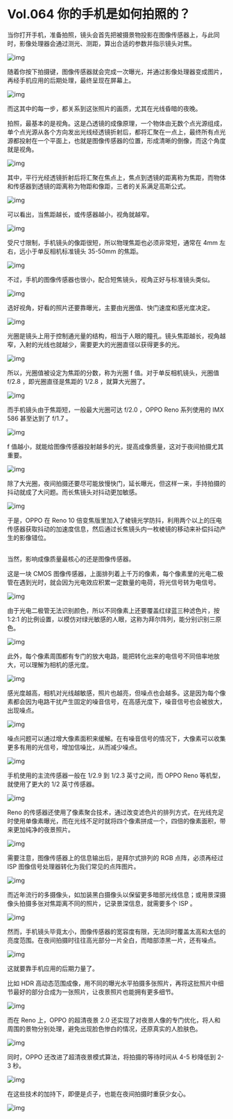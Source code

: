# Vol.064 你的手机是如何拍照的？

当你打开手机，准备拍照，镜头会首先把被摄景物投影在图像传感器上，与此同时，影像处理器会通过测光、测距，算出合适的参数并指示镜头对焦。



![img](https://mmbiz.qpic.cn/mmbiz_gif/U6yRaDu1NaYEhv6srreTIlj4PgsYHY0vCZ5DLjwRbXM9IU83RmE1NA4bCiaPp7EX35v5JcUibb2TLxmf5spexd1g/640?wx_fmt=gif&tp=webp&wxfrom=5&wx_lazy=1)



随着你按下拍摄键，图像传感器就会完成一次曝光，并通过影像处理器变成图片，再经手机应用的后期处理，最终呈现在屏幕上。



![img](https://mmbiz.qpic.cn/mmbiz_gif/U6yRaDu1NaYEhv6srreTIlj4PgsYHY0vsqqX1v5gxgWGyERjpQAicoWXrOEibT0UGhNdx7zqLrBe2ib5tam7SN8gQ/640?wx_fmt=gif&tp=webp&wxfrom=5&wx_lazy=1)



而这其中的每一步，都关系到这张照片的画质，尤其在光线昏暗的夜晚。



拍照，最基本的是视角。这是凸透镜的成像原理，一个物体由无数个点光源组成，单个点光源从各个方向发出光线经透镜折射后，都将汇聚在一点上，最终所有点光源都投射在一个平面上，也就是图像传感器的位置，形成清晰的倒像，而这个角度就是视角。



![img](https://mmbiz.qpic.cn/mmbiz_gif/U6yRaDu1NaYEhv6srreTIlj4PgsYHY0vibDEkEY972aibAa8jj1gAiczibzXBm0hgOddhicR5xFicqZkEPby3SbUTuhA/640?wx_fmt=gif&tp=webp&wxfrom=5&wx_lazy=1)



其中，平行光经透镜折射后将汇聚在焦点上，焦点到透镜的距离称为焦距，而物体和传感器到透镜的距离称为物距和像距，三者的关系满足高斯公式。



![img](https://mmbiz.qpic.cn/mmbiz_gif/U6yRaDu1NaYEhv6srreTIlj4PgsYHY0vmyYCjjLwT0rKHveXbWHVmZX9O7s0Lj9fBIdJkxDEABSuNTMheFW3BA/640?wx_fmt=gif&tp=webp&wxfrom=5&wx_lazy=1)



可以看出，当焦距越长，或传感器越小，视角就越窄。



![img](https://mmbiz.qpic.cn/mmbiz_gif/U6yRaDu1NaYEhv6srreTIlj4PgsYHY0vNSMKUJA9d3bJKWOncNoY8e9zwykdZQMCib33LGgZPvOuqW69IrWQZTQ/640?wx_fmt=gif&tp=webp&wxfrom=5&wx_lazy=1)



受尺寸限制，手机镜头的像距很短，所以物理焦距也必须非常短，通常在 4mm 左右，远小于单反相机标准镜头 35-50mm 的焦距。



![img](https://mmbiz.qpic.cn/mmbiz_gif/U6yRaDu1NaYEhv6srreTIlj4PgsYHY0viagDMgbdaHRRswWia3N16ByXskVTDWMMibagtNJibtkYc40uhxLeALDzKQ/640?wx_fmt=gif&tp=webp&wxfrom=5&wx_lazy=1)



不过，手机的图像传感器也很小，配合短焦镜头，视角正好与标准镜头类似。



![img](https://mmbiz.qpic.cn/mmbiz_gif/U6yRaDu1NaYEhv6srreTIlj4PgsYHY0vLdauIBL28DYEjOSG5MUS96ZzDRCCDe4T4Ons3OWNxqWEj5j3atfR2A/640?wx_fmt=gif&tp=webp&wxfrom=5&wx_lazy=1)



选好视角，好看的照片还要靠曝光，主要由光圈值、快门速度和感光度决定。



![img](https://mmbiz.qpic.cn/mmbiz_gif/U6yRaDu1NaYEhv6srreTIlj4PgsYHY0v4iaTeHUJFzgwO3MDmkpiawDiaWZl4ylQb62T5F366llKTf6qYicykiaZQMA/640?wx_fmt=gif&tp=webp&wxfrom=5&wx_lazy=1)



光圈是镜头上用于控制通光量的结构，相当于人眼的瞳孔。镜头焦距越长，视角越窄，入射的光线也就越少，需要更大的光圈直径以获得更多的光。



![img](https://mmbiz.qpic.cn/mmbiz_gif/U6yRaDu1NaYEhv6srreTIlj4PgsYHY0v5rPuNdBqfo9qmkkas5AQMA5MCIDPVFJccTlfVJXHjiciclNQ5V7BEic1Q/640?wx_fmt=gif&tp=webp&wxfrom=5&wx_lazy=1)



所以，光圈值被设定为焦距的分数，称为光圈 f 值。对于单反相机镜头，光圈值 f/2.8 ，即光圈直径是焦距的 1/2.8 ，就算大光圈了。



![img](https://mmbiz.qpic.cn/mmbiz_gif/U6yRaDu1NaYEhv6srreTIlj4PgsYHY0vRrRPKM88QLG1dzb74Cpm8sEoRO27yiaPicNsxBJC8A2EojmqHgcR53Tg/640?wx_fmt=gif&tp=webp&wxfrom=5&wx_lazy=1)



而手机镜头由于焦距短，一般最大光圈可达 f/2.0 ，OPPO Reno 系列使用的 IMX 586 甚至达到了 f/1.7 。



![img](https://mmbiz.qpic.cn/mmbiz_gif/U6yRaDu1NaYEhv6srreTIlj4PgsYHY0v9JrXgNwFh9h7icIpcjTfw7D5BibHWgdKYGhQu00WYQUxmZESgMV5IfiaQ/640?wx_fmt=gif&tp=webp&wxfrom=5&wx_lazy=1)



f 值越小，就能给图像传感器投射越多的光，提高成像质量，这对于夜间拍摄尤其重要。



![img](https://mmbiz.qpic.cn/mmbiz_gif/U6yRaDu1NaYEhv6srreTIlj4PgsYHY0vd5sER3ppbHcKpTnQp0DFhGJjicNkCic6qFY9I4tFFnkdt7tvWmMO0LxA/640?wx_fmt=gif&tp=webp&wxfrom=5&wx_lazy=1)



除了大光圈，夜间拍摄还要尽可能放慢快门，延长曝光，但这样一来，手持拍摄的抖动就成了大问题。而长焦镜头对抖动更加敏感。



![img](https://mmbiz.qpic.cn/mmbiz_gif/U6yRaDu1NaYEhv6srreTIlj4PgsYHY0vP9rXbJb1micq9b977yJQu8CibQDLaZ6qQiahURhBCywvjia2xFaUH9LG0A/640?wx_fmt=gif&tp=webp&wxfrom=5&wx_lazy=1)



于是，OPPO 在 Reno 10 倍变焦版里加入了棱镜光学防抖，利用两个以上的压电传感器获取抖动的加速度信息，然后通过长焦镜头内一枚棱镜的移动来补偿抖动产生的影像错位。



![img](data:image/gif;base64,iVBORw0KGgoAAAANSUhEUgAAAAEAAAABCAYAAAAfFcSJAAAADUlEQVQImWNgYGBgAAAABQABh6FO1AAAAABJRU5ErkJggg==)



当然，影响成像质量最核心的还是图像传感器。



这是一块 CMOS 图像传感器，上面排列着上千万的像素，每个像素里的光电二极管在遇到光时，就会因为光电效应积累一定数量的电荷，将光信号转为电信号。



![img](https://mmbiz.qpic.cn/mmbiz_gif/U6yRaDu1NaYEhv6srreTIlj4PgsYHY0vHicNxKFOgdjGoJUF9Sgc9nHRE5r986GOjrWNSiao2XhZRvkNUNH9c2PQ/640?wx_fmt=gif&tp=webp&wxfrom=5&wx_lazy=1)



由于光电二极管无法识别颜色，所以不同像素上还要覆盖红绿蓝三种滤色片，按 1:2:1 的比例设置，以模仿对绿光敏感的人眼，这称为拜尔阵列，能分别识别三原色。



![img](https://mmbiz.qpic.cn/mmbiz_gif/U6yRaDu1NaYEhv6srreTIlj4PgsYHY0vyAVTEeDvuqpwStqn4M0MkicvzWmLQicd9R2hmEicsZ8s7jxgKnUuWhQeA/640?wx_fmt=gif&tp=webp&wxfrom=5&wx_lazy=1)



此外，每个像素周围都有专门的放大电路，能把转化出来的电信号不同倍率地放大，可以理解为相机的感光度。



![img](https://mmbiz.qpic.cn/mmbiz_gif/U6yRaDu1NaYEhv6srreTIlj4PgsYHY0vZVySHkbV1uN2icZvnCbAwyV9iaMDI948Ylia9Tuoh4DDxw7W3CrmiaOMNA/640?wx_fmt=gif&tp=webp&wxfrom=5&wx_lazy=1)



感光度越高，相机对光线越敏感，照片也越亮，但噪点也会越多。这是因为每个像素都会因为电路干扰产生固定的噪音信号，在高感光度下，噪音信号也会被放大，出现噪点。



![img](https://mmbiz.qpic.cn/mmbiz_gif/U6yRaDu1NaYEhv6srreTIlj4PgsYHY0vlZXGQq6hekZibVeO0Bv6672F29kxZdFas7ETTxJGZLPDGr1Tg9uEzcg/640?wx_fmt=gif&tp=webp&wxfrom=5&wx_lazy=1)



噪点问题可以通过增大像素面积来缓解。在有噪音信号的情况下，大像素可以收集更多有用的光信号，增加信噪比，从而减少噪点。



![img](https://mmbiz.qpic.cn/mmbiz_gif/U6yRaDu1NaYEhv6srreTIlj4PgsYHY0vn2da0vKbTjfLCFgh3ZAuE50UquQeXuhQiaEdkanPo05QpZgGSeMYEDw/640?wx_fmt=gif&tp=webp&wxfrom=5&wx_lazy=1)



手机使用的主流传感器一般在 1/2.9 到 1/2.3 英寸之间，而 OPPO Reno 等机型，就使用了更大的 1/2 英寸传感器。



![img](https://mmbiz.qpic.cn/mmbiz_gif/U6yRaDu1NaYEhv6srreTIlj4PgsYHY0vicPmBTL3jGOn3tvWaEUIxiaHibpT5Cg6hAialZxIswxW2QsiaN0pbia1Oickg/640?wx_fmt=gif&tp=webp&wxfrom=5&wx_lazy=1)



Reno 的传感器还使用了像素聚合技术，通过改变滤色片的排列方式，在光线充足时使用单像素曝光，而在光线不足时就将四个像素拼成一个，四倍的像素面积，带来更加纯净的夜景照片。



![img](https://mmbiz.qpic.cn/mmbiz_gif/U6yRaDu1NaYEhv6srreTIlj4PgsYHY0v8xd8zS3cpy5HtIPNbhX4lkiaRoFyKdCNwmtGJR6lI0V3ZxPsPvHdLng/640?wx_fmt=gif&tp=webp&wxfrom=5&wx_lazy=1)



需要注意，图像传感器上的信息输出后，是拜尔式排列的 RGB 点阵，必须再经过 ISP 图像信号处理器转化为我们常见的点阵图片。



![img](https://mmbiz.qpic.cn/mmbiz_gif/U6yRaDu1NaYEhv6srreTIlj4PgsYHY0vF5qoShGibrth4zrNStOP2DDtQuem99fgGicoGhN4RetwjR3jgfkfZm5w/640?wx_fmt=gif&tp=webp&wxfrom=5&wx_lazy=1)



而近年流行的多摄像头，如加装黑白摄像头以保留更多暗部光线信息；或用景深摄像头拍摄多张对焦距离不同的照片，记录景深信息，就需要多个 ISP 。



![img](https://mmbiz.qpic.cn/mmbiz_gif/U6yRaDu1NaYEhv6srreTIlj4PgsYHY0vjWE0GHlqP1W0o67UfL8SXQia8uQSx4kPul30SmEpMiccDeQvmliabjSvA/640?wx_fmt=gif&tp=webp&wxfrom=5&wx_lazy=1)



然而，手机镜头毕竟太小，图像传感器的宽容度有限，无法同时覆盖太高和太低的亮度范围。在夜间拍摄时往往高光部分一片全白，而暗部漆黑一片，还有噪点。



![img](https://mmbiz.qpic.cn/mmbiz_gif/U6yRaDu1NaYEhv6srreTIlj4PgsYHY0vfD4dMZ1zm9JJLiaVjn1DuGOdCRYv8eCW0T8xonr3f5Wkiag1icGcTRPicQ/640?wx_fmt=gif&tp=webp&wxfrom=5&wx_lazy=1)



这就要靠手机应用的后期力量了。



比如 HDR 高动态范围成像，用不同的曝光水平拍摄多张照片，再将这批照片中细节最好的部分合成为一张照片，让夜景照片也能拥有更多细节。



![img](https://mmbiz.qpic.cn/mmbiz_gif/U6yRaDu1NaYEhv6srreTIlj4PgsYHY0vvlicX2WUFQUj01VBK8xLib7mzicMGWQIRiaYZVxPZcSRQBYxw7Z8KAzZ5w/640?wx_fmt=gif&tp=webp&wxfrom=5&wx_lazy=1)



而在 Reno 上，OPPO 的超清夜景 2.0 还实现了对夜景人像的专门优化，将人和周围的景物分别处理，避免出现脸色惨白的情况，还原真实的人脸肤色。



![img](https://mmbiz.qpic.cn/mmbiz_gif/U6yRaDu1NaYEhv6srreTIlj4PgsYHY0vTnk6lvJ0Zk4WGiabgmGYh6ORxg4bGSZRdByKrZcD7xDMYqLhc05QlFg/640?wx_fmt=gif&tp=webp&wxfrom=5&wx_lazy=1)



同时，OPPO 还改进了超清夜景模式算法，将拍摄的等待时间从 4-5 秒降低到 2-3 秒。



![img](https://mmbiz.qpic.cn/mmbiz_gif/U6yRaDu1NaYEhv6srreTIlj4PgsYHY0v2ZhwOIBdxVISib7Og7gvnBxSuXBnSnf50Laoum80qeXDfZfVhA0opzw/640?wx_fmt=gif&tp=webp&wxfrom=5&wx_lazy=1)



在这些技术的加持下，即便是贞子，也能在夜间拍摄时重获少女心。



![img](https://mmbiz.qpic.cn/mmbiz_gif/U6yRaDu1NaYEhv6srreTIlj4PgsYHY0v34faLEQDR9pn9ibib0rmQM7BvibtdNhuoCYywt0Km6fBOpMicQyUiadlLFQ/640?wx_fmt=gif&tp=webp&wxfrom=5&wx_lazy=1)